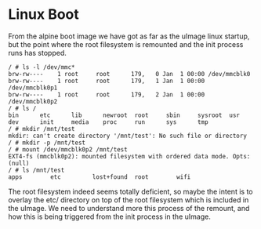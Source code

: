# Linux Boot

From the alpine boot image we have got as far as the uImage linux startup, 
but the point where the root filesystem is remounted and the init process
runs has stopped.

```
/ # ls -l /dev/mmc*
brw-rw----    1 root     root      179,   0 Jan  1 00:00 /dev/mmcblk0
brw-rw----    1 root     root      179,   1 Jan  1 00:00 /dev/mmcblk0p1
brw-rw----    1 root     root      179,   2 Jan  1 00:00 /dev/mmcblk0p2
/ # ls /
bin      etc      lib      newroot  root     sbin     sysroot  usr
dev      init     media    proc     run      sys      tmp
/ # mkdir /mnt/test
mkdir: can't create directory '/mnt/test': No such file or directory
/ # mkdir -p /mnt/test
/ # mount /dev/mmcblk0p2 /mnt/test
EXT4-fs (mmcblk0p2): mounted filesystem with ordered data mode. Opts: (null)
/ # ls /mnt/test
apps        etc         lost+found  root        wifi
```


The root filesystem indeed seems totally deficient, so maybe the intent
is to overlay the etc/ directory on top of the root filesystem which
is included in the uImage.  We need to understand more this process
of the remount, and how this is being triggered from the init process
in the uImage.


